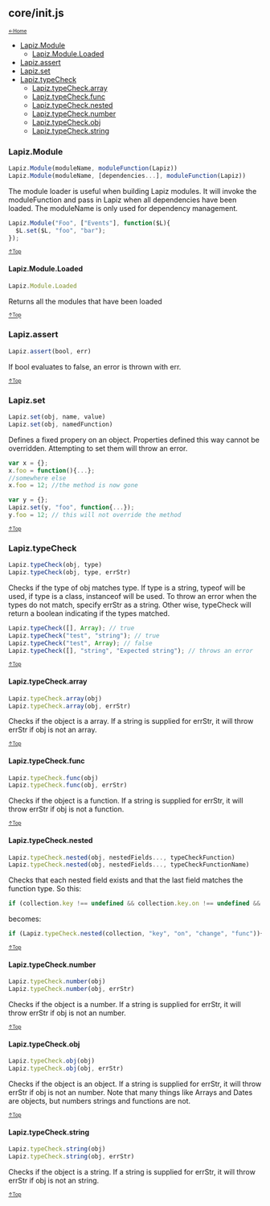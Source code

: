 ## core/init.js<a name="__top"></a>

<sub><sup>[&larr;Home](index.md)</sup></sub>

* [Lapiz.Module](#Lapiz.Module)
  * [Lapiz.Module.Loaded](#Lapiz.Module.Loaded)
* [Lapiz.assert](#Lapiz.assert)
* [Lapiz.set](#Lapiz.set)
* [Lapiz.typeCheck](#Lapiz.typeCheck)
  * [Lapiz.typeCheck.array](#Lapiz.typeCheck.array)
  * [Lapiz.typeCheck.func](#Lapiz.typeCheck.func)
  * [Lapiz.typeCheck.nested](#Lapiz.typeCheck.nested)
  * [Lapiz.typeCheck.number](#Lapiz.typeCheck.number)
  * [Lapiz.typeCheck.obj](#Lapiz.typeCheck.obj)
  * [Lapiz.typeCheck.string](#Lapiz.typeCheck.string)

### <a name='Lapiz.Module'></a>Lapiz.Module
```javascript
Lapiz.Module(moduleName, moduleFunction(Lapiz))
Lapiz.Module(moduleName, [dependencies...], moduleFunction(Lapiz))
```
The module loader is useful when building Lapiz modules. It will invoke the
moduleFunction and pass in Lapiz when all dependencies have been loaded. The
moduleName is only used for dependency management.
```javascript
Lapiz.Module("Foo", ["Events"], function($L){
  $L.set($L, "foo", "bar");
});
```

<sub><sup>[&uarr;Top](#__top)</sup></sub>

#### <a name='Lapiz.Module.Loaded'></a>Lapiz.Module.Loaded
```javascript
Lapiz.Module.Loaded
```
Returns all the modules that have been loaded

<sub><sup>[&uarr;Top](#__top)</sup></sub>

### <a name='Lapiz.assert'></a>Lapiz.assert
```javascript
Lapiz.assert(bool, err)
```
If bool evaluates to false, an error is thrown with err.

<sub><sup>[&uarr;Top](#__top)</sup></sub>

### <a name='Lapiz.set'></a>Lapiz.set
```javascript
Lapiz.set(obj, name, value)
Lapiz.set(obj, namedFunction)
```
Defines a fixed propery on an object. Properties defined this way cannot be
overridden. Attempting to set them will throw an error.
```javascript
var x = {};
x.foo = function(){...};
//somewhere else
x.foo = 12; //the method is now gone

var y = {};
Lapiz.set(y, "foo", function{...});
y.foo = 12; // this will not override the method
```

<sub><sup>[&uarr;Top](#__top)</sup></sub>

### <a name='Lapiz.typeCheck'></a>Lapiz.typeCheck
```javascript
Lapiz.typeCheck(obj, type)
Lapiz.typeCheck(obj, type, errStr)
```
Checks if the type of obj matches type. If type is a string, typeof will be
used, if type is a class, instanceof will be used. To throw an error when
the types do not match, specify errStr as a string. Other wise, typeCheck will
return a boolean indicating if the types matched.
```javascript
Lapiz.typeCheck([], Array); // true
Lapiz.typeCheck("test", "string"); // true
Lapiz.typeCheck("test", Array); // false
Lapiz.typeCheck([], "string", "Expected string"); // throws an error
```

<sub><sup>[&uarr;Top](#__top)</sup></sub>

#### <a name='Lapiz.typeCheck.array'></a>Lapiz.typeCheck.array
```javascript
Lapiz.typeCheck.array(obj)
Lapiz.typeCheck.array(obj, errStr)
```
Checks if the object is a array. If a string is supplied for errStr, it
will throw errStr if obj is not an array.

<sub><sup>[&uarr;Top](#__top)</sup></sub>

#### <a name='Lapiz.typeCheck.func'></a>Lapiz.typeCheck.func
```javascript
Lapiz.typeCheck.func(obj)
Lapiz.typeCheck.func(obj, errStr)
```
Checks if the object is a function. If a string is supplied for errStr, it
will throw errStr if obj is not a function.

<sub><sup>[&uarr;Top](#__top)</sup></sub>

#### <a name='Lapiz.typeCheck.nested'></a>Lapiz.typeCheck.nested
```javascript
Lapiz.typeCheck.nested(obj, nestedFields..., typeCheckFunction)
Lapiz.typeCheck.nested(obj, nestedFields..., typeCheckFunctionName)
```
Checks that each nested field exists and that the last field matches the function type.
So this:
```javascript
if (collection.key !== undefined && collection.key.on !== undefined && Lapiz.typeCheck.func(collection.key.on.change)){
```
becomes:
```javascript
if (Lapiz.typeCheck.nested(collection, "key", "on", "change", "func")){
```

<sub><sup>[&uarr;Top](#__top)</sup></sub>

#### <a name='Lapiz.typeCheck.number'></a>Lapiz.typeCheck.number
```javascript
Lapiz.typeCheck.number(obj)
Lapiz.typeCheck.number(obj, errStr)
```
Checks if the object is a number. If a string is supplied for errStr, it
will throw errStr if obj is not an number.

<sub><sup>[&uarr;Top](#__top)</sup></sub>

#### <a name='Lapiz.typeCheck.obj'></a>Lapiz.typeCheck.obj
```javascript
Lapiz.typeCheck.obj(obj)
Lapiz.typeCheck.obj(obj, errStr)
```
Checks if the object is an object. If a string is supplied for errStr, it
will throw errStr if obj is not an number. Note that many things like Arrays and
Dates are objects, but numbers strings and functions are not.

<sub><sup>[&uarr;Top](#__top)</sup></sub>

#### <a name='Lapiz.typeCheck.string'></a>Lapiz.typeCheck.string
```javascript
Lapiz.typeCheck.string(obj)
Lapiz.typeCheck.string(obj, errStr)
```
Checks if the object is a string. If a string is supplied for errStr, it
will throw errStr if obj is not an string.

<sub><sup>[&uarr;Top](#__top)</sup></sub>
